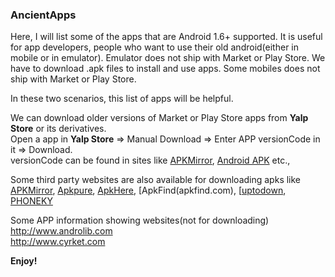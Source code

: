 ### AncientApps

Here, I will list some of the apps that are Android 1.6+ supported.
It is useful for app developers, people who want to use their old android(either in mobile or in emulator).
Emulator does not ship with Market or Play Store. We have to download .apk files to install and use apps.
Some mobiles does not ship with Market or Play Store.

In these two scenarios, this list of apps will be helpful.

We can download older versions of Market or Play Store apps from **Yalp Store** or its derivatives.  
Open a app in **Yalp Store** => Manual Download => Enter APP versionCode in it => Download.  
versionCode can be found in sites like [APKMirror](https://www.apkmirror.com), [Android APK](https://android-apk.org) etc.,  

Some third party websites are also available for downloading apks like [APKMirror](https://www.apkmirror.com), [Apkpure](https://m.apkpure.com/), [ApkHere](https://m.apkhere.com), [ApkFind(apkfind.com), [[uptodown](https://en.uptodown.com/android), [PHONEKY](https://phoneky.com/android/)  

Some APP information showing websites(not for downloading)  
http://www.androlib.com  
http://www.cyrket.com  


**Enjoy!**
